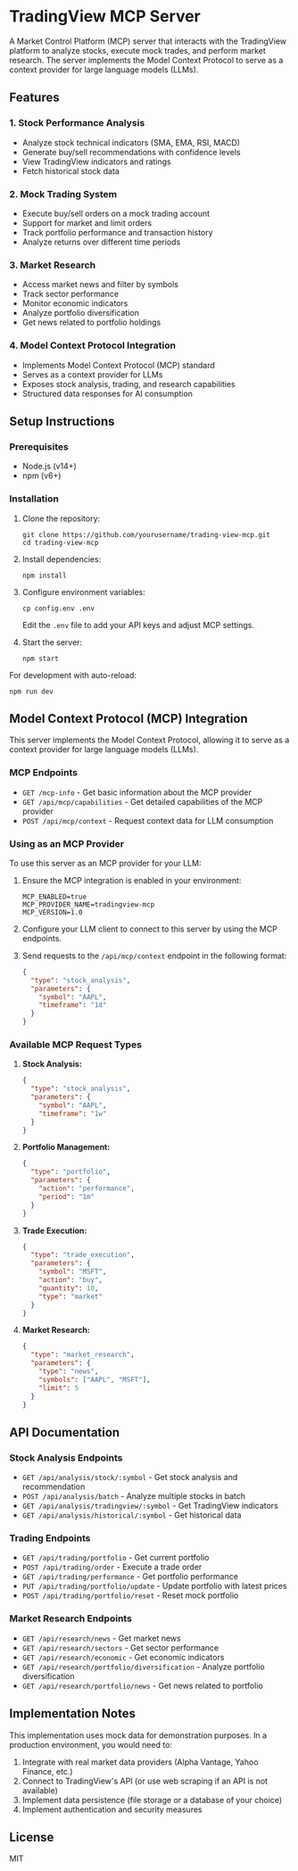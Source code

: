 # TradingView MCP Server

A Market Control Platform (MCP) server that interacts with the TradingView platform to analyze stocks, execute mock trades, and perform market research. The server implements the Model Context Protocol to serve as a context provider for large language models (LLMs).

## Features

### 1. Stock Performance Analysis

- Analyze stock technical indicators (SMA, EMA, RSI, MACD)
- Generate buy/sell recommendations with confidence levels
- View TradingView indicators and ratings
- Fetch historical stock data

### 2. Mock Trading System

- Execute buy/sell orders on a mock trading account
- Support for market and limit orders
- Track portfolio performance and transaction history
- Analyze returns over different time periods

### 3. Market Research

- Access market news and filter by symbols
- Track sector performance
- Monitor economic indicators
- Analyze portfolio diversification
- Get news related to portfolio holdings

### 4. Model Context Protocol Integration

- Implements Model Context Protocol (MCP) standard
- Serves as a context provider for LLMs
- Exposes stock analysis, trading, and research capabilities
- Structured data responses for AI consumption

## Setup Instructions

### Prerequisites

- Node.js (v14+)
- npm (v6+)

### Installation

1. Clone the repository:
   ```
   git clone https://github.com/yourusername/trading-view-mcp.git
   cd trading-view-mcp
   ```

2. Install dependencies:
   ```
   npm install
   ```

3. Configure environment variables:
   ```
   cp config.env .env
   ```
   Edit the `.env` file to add your API keys and adjust MCP settings.

4. Start the server:
   ```
   npm start
   ```

For development with auto-reload:
   ```
   npm run dev
   ```

## Model Context Protocol (MCP) Integration

This server implements the Model Context Protocol, allowing it to serve as a context provider for large language models (LLMs).

### MCP Endpoints

- `GET /mcp-info` - Get basic information about the MCP provider
- `GET /api/mcp/capabilities` - Get detailed capabilities of the MCP provider
- `POST /api/mcp/context` - Request context data for LLM consumption

### Using as an MCP Provider

To use this server as an MCP provider for your LLM:

1. Ensure the MCP integration is enabled in your environment:
   ```
   MCP_ENABLED=true
   MCP_PROVIDER_NAME=tradingview-mcp
   MCP_VERSION=1.0
   ```

2. Configure your LLM client to connect to this server by using the MCP endpoints.

3. Send requests to the `/api/mcp/context` endpoint in the following format:
   ```json
   {
     "type": "stock_analysis",
     "parameters": {
       "symbol": "AAPL",
       "timeframe": "1d"
     }
   }
   ```

### Available MCP Request Types

1. **Stock Analysis:**
   ```json
   {
     "type": "stock_analysis",
     "parameters": {
       "symbol": "AAPL",
       "timeframe": "1w"
     }
   }
   ```

2. **Portfolio Management:**
   ```json
   {
     "type": "portfolio",
     "parameters": {
       "action": "performance",
       "period": "1m"
     }
   }
   ```

3. **Trade Execution:**
   ```json
   {
     "type": "trade_execution",
     "parameters": {
       "symbol": "MSFT",
       "action": "buy",
       "quantity": 10,
       "type": "market"
     }
   }
   ```

4. **Market Research:**
   ```json
   {
     "type": "market_research",
     "parameters": {
       "type": "news",
       "symbols": ["AAPL", "MSFT"],
       "limit": 5
     }
   }
   ```

## API Documentation

### Stock Analysis Endpoints

- `GET /api/analysis/stock/:symbol` - Get stock analysis and recommendation
- `POST /api/analysis/batch` - Analyze multiple stocks in batch
- `GET /api/analysis/tradingview/:symbol` - Get TradingView indicators
- `GET /api/analysis/historical/:symbol` - Get historical data

### Trading Endpoints

- `GET /api/trading/portfolio` - Get current portfolio
- `POST /api/trading/order` - Execute a trade order
- `GET /api/trading/performance` - Get portfolio performance
- `PUT /api/trading/portfolio/update` - Update portfolio with latest prices
- `POST /api/trading/portfolio/reset` - Reset mock portfolio

### Market Research Endpoints

- `GET /api/research/news` - Get market news
- `GET /api/research/sectors` - Get sector performance
- `GET /api/research/economic` - Get economic indicators
- `GET /api/research/portfolio/diversification` - Analyze portfolio diversification
- `GET /api/research/portfolio/news` - Get news related to portfolio

## Implementation Notes

This implementation uses mock data for demonstration purposes. In a production environment, you would need to:

1. Integrate with real market data providers (Alpha Vantage, Yahoo Finance, etc.)
2. Connect to TradingView's API (or use web scraping if an API is not available)
3. Implement data persistence (file storage or a database of your choice)
4. Implement authentication and security measures

## License

MIT 